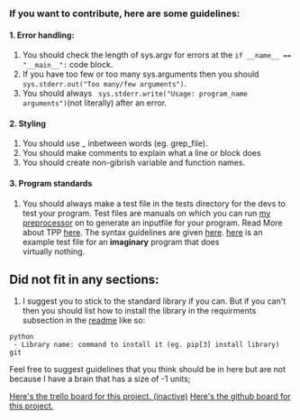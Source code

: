 ### If you want to contribute, here are some guidelines:

#### 1. Error handling:
  1. You should check the length of sys.argv for errors at the ``` if __name__ == "__main__": ``` code block.
  2. If you have too few or too many sys.arguments then you should ```sys.stderr.out("Too many/few arguments")```.
  3. You should always ``` sys.stderr.write("Usage: program_name arguments")```(not literally) after an error.
#### 2. Styling
  1. You should use _ inbetween words (eg. grep_file).
  2. You should make comments to explain what a line or block does
  3. You should create non-gibrish variable and function names.
#### 3. Program standards
  1. You should always make a test file in the tests directory for the devs to test your program.
    Test files are manuals on which you can run [my preprocessor](https://github.com/honestly-nuts/TPP) on to generate an
    inputfile for your program. Read More about TPP [here](https://github.com/honestly-nuts/TPP/blob/master/README.md).
    The syntax guidelines are given [here](https://github.com/honestly-nuts/TPP/blob/master/tests/syntax.test).
    [here](https://github.com/honestly-nuts/TPP/blob/master/tests/example_programName.test) is an example test file for an **imaginary** program that does        
    virtually nothing.

## Did not fit in any sections:
  1. I suggest you to stick to the standard library if you can. But if you can't then you should list how to install the library in the requirments subsection in 
  the [readme](https://github.com/honestly-nuts/Scuffed-Utils/blob/development/README.md) like so:
  
    python
     - Library name: command to install it (eg. pip[3] install library)
    git
    
Feel free to suggest guidelines that you think should be in here but are not because I have a brain that has a size of -1 units;

[Here's the trello board for this project. (inactive)](https://trello.com/invite/b/d7KbCuUN/216104d5bd17c6032b142875dc14d561/scuffed-utils)
[Here's the github board for this project.](https://github.com/honestly-nuts/Scuffed-Utils/projects)
